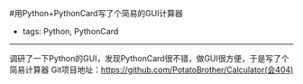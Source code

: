 #用Python+PythonCard写了个简易的GUI计算器

- tags: Python, PythonCard

----

调研了一下Python的GUI，发现PythonCard很不错，做GUI很方便，于是写了个简易计算器
Git项目地址：https://github.com/PotatoBrother/Calculator(会404)